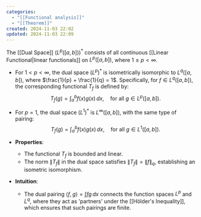 ```yaml
---
categories:
  - "[[Functional analysis]]"
  - "[[Theorem]]"
created: 2024-11-03 22:02
updated: 2024-11-03 22:09
---
```

The [[Dual Space]] $(L^p([a, b]))^*$ consists of all continuous [[Linear Functional|linear functionals]]  on $L^p([a, b])$, where $1 \leq p < \infty$.
  - For $1 < p < \infty$, the dual space $(L^p)^*$ is isometrically isomorphic to $L^q([a, b])$, where $\frac{1}{p} + \frac{1}{q} = 1$. Specifically, for $f \in L^q([a, b])$, the corresponding functional $T_f$ is defined by:
    $$
    T_f(g) = \int_a^b f(x) g(x) \, dx, \quad \text{for all } g \in L^p([a, b]).
    $$
  - For $p = 1$, the dual space $(L^1)^*$ is $L^\infty([a, b])$, with the same type of pairing:
    $$
    T_f(g) = \int_a^b f(x) g(x) \, dx, \quad \text{for all } g \in L^1([a, b]).
    $$

- **Properties**:
  - The functional $T_f$ is bounded and linear.
  - The norm $\|T_f\|$ in the dual space satisfies $\|T_f\| = \|f\|_q$, establishing an isometric isomorphism.

- **Intuition**:
  - The dual pairing $\langle f, g \rangle = \int f g \, dx$ connects the function spaces $L^p$ and $L^q$, where they act as 'partners' under the [[Hölder's Inequality]], which ensures that such pairings are finite.